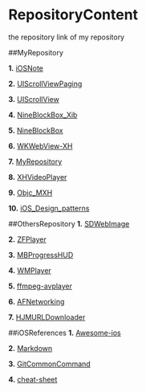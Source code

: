 # RepositoryContent

the repository link of my repository

##MyRepository

**1.** [iOSNote][1]

**2.** [UIScrollViewPaging][2]

**3.** [UIScrollView][3]

**4.** [NineBlockBox_Xib][3]

**5.** [NineBlockBox][3]

**6.** [WKWebView-XH][3]

**7.** [MyRepository][10]

**8.** [XHVideoPlayer][11]

**9.** [Objc_MXH][16]

**10.** [iOS_Design_patterns][18]








##OthersRepository
**1.** [SDWebImage][6]

**2.** [ZFPlayer][8]

**3.** [MBProgressHUD][12]

**4.** [WMPlayer][13]

**5.** [ffmpeg-avplayer][13]

**6.** [AFNetworking][19]

**7.** [HJMURLDownloader][21]























##iOSReferences
**1.** [Awesome-ios][9]

**2.** [Markdown][15]

**3.** [GitCommonCommand][17]

**4.** [cheat-sheet][20]























[1]:https://github.com/fengyueran/iOSNote/blob/master/SUMMARY.md
[2]:https://github.com/fengyueran/UIScrollViewPaging
[3]:https://github.com/fengyueran/UIScrollView
[4]:https://github.com/fengyueran/NineBlockBox_Xib
[5]:https://github.com/fengyueran/NineBlockBox
[6]:https://github.com/fengyueran/SDWebImage
[7]:https://github.com/fengyueran/WKWebView-XH
[8]:https://github.com/fengyueran/ZFPlayer
[9]:https://github.com/fengyueran/awesome-ios
[10]:https://github.com/fengyueran/MyRepository
[11]:https://github.com/fengyueran/XHVideoPlayer
[12]:https://github.com/fengyueran/MBProgressHUD
[13]:https://github.com/fengyueran/WMPlayer
[14]:https://github.com/fengyueran/ffmpeg-avplayer-for-ios-tvos
[15]:https://github.com/fengyueran/Markdown
[16]:https://github.com/fengyueran/Objc_MXH
[17]:https://github.com/fengyueran/GitCommonCommand
[18]:https://github.com/fengyueran/Ios_Design_patterns
[19]:https://github.com/fengyueran/AFNetworking
[20]:https://github.com/fengyueran/cheat-sheet
[21]:https://github.com/fengyueran/HJMURLDownloader